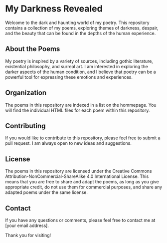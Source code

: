 # My Darkness Revealed

Welcome to the dark and haunting world of my poetry. This repository contains a collection of my poems, exploring themes of darkness, despair, and the beauty that can be found in the depths of the human experience.

## About the Poems

My poetry is inspired by a variety of sources, including gothic literature, existential philosophy, and surreal art. I am interested in exploring the darker aspects of the human condition, and I believe that poetry can be a powerful tool for expressing these emotions and experiences.

## Organization

The poems in this repository are indexed in a list on the hommepage. You will find the individual HTML files for each poem within this repository.

## Contributing

If you would like to contribute to this repository, please feel free to submit a pull request. I am always open to new ideas and suggestions.

## License

The poems in this repository are licensed under the Creative Commons Attribution-NonCommercial-ShareAlike 4.0 International License. This means that you are free to share and adapt the poems, as long as you give appropriate credit, do not use them for commercial purposes, and share any adapted poems under the same license.

## Contact

If you have any questions or comments, please feel free to contact me at [your email address].

Thank you for visiting!

